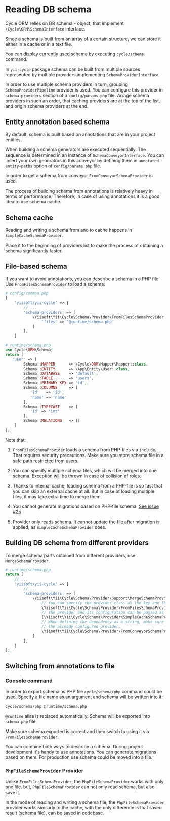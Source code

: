 # Reading DB schema

Cycle ORM relies on DB schema - object, that implement `\Cycle\ORM\SchemaInterface` interface.

Since a schema is built from an array of a certain structure, we can store it either in a cache or in a text file.

You can display currently used schema by executing `cycle/schema` command.

In `yii-cycle` package schema can be built from multiple sources represented by multiple providers implementing
`SchemaProviderInterface`. 

In order to use multiple schema providers in turn, grouping `SchemaProviderPipeline` provider is used.
You can configure this provider in `schema-providers` section of a `config/params.php` file.
Arrage schema providers in such an order, that caching providers are at the top of the list, 
and origin schema providers at the end. 


## Entity annotation based schema

By default, schema is built based on annotations that are in your project entities.

When building a schema generators are executed sequentially. The sequence is determined in an instance of
`SchemaConveyorInterface`. You can insert your own generators in this conveyor by defining them in
`annotated-entity-paths` option of `config/params.php` file.

In order to get a schema from conveyor `FromConveyorSchemaProvider` is used.

The process of building schema from annotations is relatively heavy in terms of performance. Therefore, in case of
using annotations it is a good idea to use schema cache.

## Schema cache

Reading and writing a schema from and to cache happens in `SimpleCacheSchemaProvider`.

Place it to the beginning of providers list to make the process of obtaining a schema significantly faster.

## File-based schema

If you want to avoid annotations, you can describe a schema in a PHP file.
Use `FromFilesSchemaProvider` to load a schema:

```php
# config/common.php
[
    'yiisoft/yii-cycle' => [
        // ...
        'schema-providers' => [
            \Yiisoft\Yii\Cycle\Schema\Provider\FromFilesSchemaProvider::class => [
                'files' => '@runtime/schema.php'
            ]
        ],
    ]
```

```php
# runtime/schema.php
use Cycle\ORM\Schema;
return [
   'user' => [
        Schema::MAPPER      => \Cycle\ORM\Mapper\Mapper::class,
        Schema::ENTITY      => \App\Entity\User::class,
        Schema::DATABASE    => 'default',
        Schema::TABLE       => 'users',
        Schema::PRIMARY_KEY => 'id',
        Schema::COLUMNS     => [
           'id'   => 'id',
           'name' => 'name'
        ],
        Schema::TYPECAST    => [
           'id' => 'int'
        ],
        Schema::RELATIONS   => []
    ]
];
```

Note that: 

1. `FromFilesSchemaProvider` loads a schema from PHP-files via `include`. That requires security precautions.
   Make sure you store schema file in a safe path restricted from users.
2. You can specify multiple schema files, which will be merged into one schema. 
Exception will be thrown in case of collision of roles.

3. Thanks to internal cache, loading schema from a PHP-file is so fast that you can skip an external cache at all.
But in case of loading multiple files, it may take extra time to merge them.
4. You cannot generate migrations based on PHP-file schema. [See issue #25](https://github.com/yiisoft/yii-cycle/issues/25)
5. Provider only reads schema. It cannot update the file after migration is applied, as `SimpleCacheSchemaProvider` does.

## Building DB schema from different providers

To merge schema parts obtained from different providers, use `MergeSchemaProvider`.

```php
# runtime/schema.php
return [
    // ...
    'yiisoft/yii-cycle' => [
        // ...
        'schema-providers' => [
            \Yiisoft\Yii\Cycle\Schema\Provider\Support\MergeSchemaProvider::class => [
                // You can specify the provider class as the key and the configuration as the value.
                \Yiisoft\Yii\Cycle\Schema\Provider\FromFilesSchemaProvider::class => ['files' => ['@src/schema.php']],
                // The provider and its configuration can be passed as an array.
                [\Yiisoft\Yii\Cycle\Schema\Provider\SimpleCacheSchemaProvider::class, ['key' => 'cycle-schema']],
                // When defining the dependency as a string, make sure the container provides
                // the already configured provider.
                \Yiisoft\Yii\Cycle\Schema\Provider\FromConveyorSchemaProvider::class,
            ]
        ],
    ]
];
```

## Switching from annotations to file

### Console command

In order to export schema as PHP file `cycle/schema/php` command could be used.
Specify a file name as an argument and schema will be written into it:


```bash
cycle/schema/php @runtime/schema.php
```

`@runtime` alias is replaced automatically. Schema will be exported into `schema.php` file.

Make sure schema exported is correct and then switch to using it via `FromFilesSchemaProvider`.

You can combine both ways to describe a schema. During project development it's handy to use annotations. You can generate
migrations based on them. For production use schema could be moved into a file.

### `PhpFileSchemaProvider` Provider

Unlike `FromFilesSchemaProvider`, the `PhpFileSchemaProvider` works with only one file. but, `PhpFileSchemaProvider`
can not only read schema, but also save it.

In the mode of reading and writing a schema file, the `PhpFileSchemaProvider` provider works similarly to the cache, with
the only difference is that saved result (schema file), can be saved in codebase.
